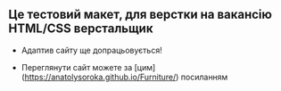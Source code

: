 ## Це тестовий макет, для верстки на вакансію HTML/CSS верстальщик
- Адаптив сайту ще допрацьовується!
* Переглянути сайт можете за [цим] (https://anatolysoroka.github.io/Furniture/) посиланням
